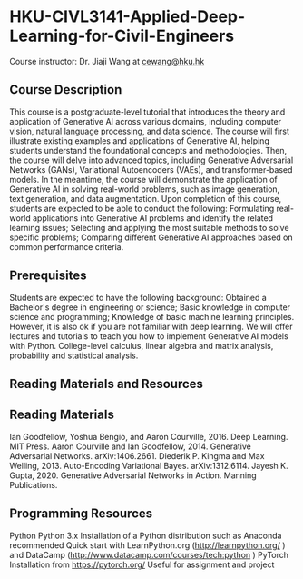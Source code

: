 # HKU-CIVL3141-Applied-Deep-Learning-for-Civil-Engineers
Course instructor: Dr. Jiaji Wang at cewang@hku.hk
## Course Description
This course is a postgraduate-level tutorial that introduces the theory and application of Generative AI across various domains, including computer vision, natural language processing, and data science. The course will first illustrate existing examples and applications of Generative AI, helping students understand the foundational concepts and methodologies. Then, the course will delve into advanced topics, including Generative Adversarial Networks (GANs), Variational Autoencoders (VAEs), and transformer-based models. In the meantime, the course will demonstrate the application of Generative AI in solving real-world problems, such as image generation, text generation, and data augmentation.
Upon completion of this course, students are expected to be able to conduct the following:
Formulating real-world applications into Generative AI problems and identify the related learning issues;
Selecting and applying the most suitable methods to solve specific problems;
Comparing different Generative AI approaches based on common performance criteria.
## Prerequisites
Students are expected to have the following background:
Obtained a Bachelor's degree in engineering or science;
Basic knowledge in computer science and programming;
Knowledge of basic machine learning principles. However, it is also ok if you are not familiar with deep learning. We will offer lectures and tutorials to teach you how to implement Generative AI models with Python.
College-level calculus, linear algebra and matrix analysis, probability and statistical analysis.
## Reading Materials and Resources
## Reading Materials
Ian Goodfellow, Yoshua Bengio, and Aaron Courville, 2016. Deep Learning. MIT Press.
Aaron Courville and Ian Goodfellow, 2014. Generative Adversarial Networks. arXiv:1406.2661.
Diederik P. Kingma and Max Welling, 2013. Auto-Encoding Variational Bayes. arXiv:1312.6114.
Jayesh K. Gupta, 2020. Generative Adversarial Networks in Action. Manning Publications.
## Programming Resources
Python
Python 3.x
Installation of a Python distribution such as Anaconda recommended
Quick start with LearnPython.org (<url id="cusrgfj1huinrmadcb2g" type="url" status="parsed" title="Learn Python - Free Interactive Python Tutorial" wc="1632">http://learnpython.org/</url> ) and DataCamp (<url id="cusrgfj1huinrmadcb30" type="url" status="parsed" title="Just a moment..." wc="159">http://www.datacamp.com/courses/tech:python</url> )
PyTorch
Installation from <url id="cusrgfj1huinrmadcb4g" type="url" status="parsed" title="PyTorch" wc="2468">https://pytorch.org/</url>
Useful for assignment and project
